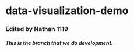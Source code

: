 # data-visualization-demo

### Edited by Nathan 1119
##### This is the branch that we do development.
